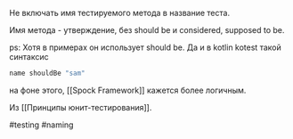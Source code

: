 Не включать имя тестируемого метода в название теста.

Имя метода - утверждение, без should be и considered, supposed to be.

ps: Хотя в примерах он использует should be. Да и в kotlin kotest такой синтаксис 
```kotlin
name shouldBe "sam"
```
на фоне этого, [[Spock Framework]] кажется более логичным. 

Из [[Принципы юнит-тестирования]].

#testing #naming